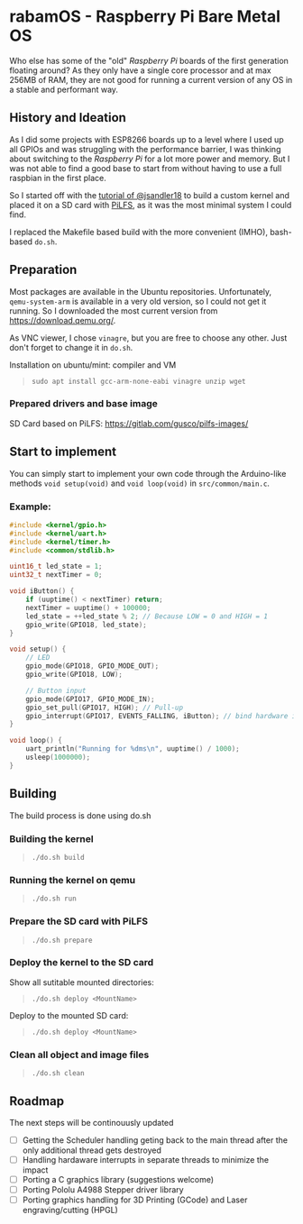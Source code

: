 # rabamOS - Raspberry Pi Bare Metal OS

Who else has some of the "old" _Raspberry Pi_ boards of the first generation floating around?
As they only have a single core processor and at max 256MB of RAM, they are not good for running 
a current version of any OS in a stable and performant way.

## History and Ideation
As I did some projects with ESP8266 boards up to a level where I used up all GPIOs and was 
struggling with the performance barrier, I was thinking about switching to the _Raspberry Pi_
for a lot more power and memory. But I was not able to find a good base to start from without
having to use a full raspbian in the first place.

So I started off with the [tutorial of @jsandler18](https://jsandler18.github.io/) to build
a custom kernel and placed it on a SD card with [PiLFS](https://intestinate.com/pilfs/), as
it was the most minimal system I could find.

I replaced the Makefile based build with the more convenient (IMHO), bash-based `do.sh`.

## Preparation
Most packages are available in the Ubuntu repositories. Unfortunately, `qemu-system-arm` is 
available in a very old version, so I could not get it running. So I downloaded the most 
current version from https://download.qemu.org/.

As VNC viewer, I chose `vinagre`, but you are free to choose any other. Just don't forget 
to change it in `do.sh`.
 
Installation on ubuntu/mint: compiler and VM
> `sudo apt install gcc-arm-none-eabi vinagre unzip wget`

### Prepared drivers and base image
SD Card based on PiLFS: https://gitlab.com/gusco/pilfs-images/

## Start to implement
You can simply start to implement your own code through the Arduino-like methods `void setup(void)` and `void loop(void)` in `src/common/main.c`.

### Example:
```c
#include <kernel/gpio.h>
#include <kernel/uart.h>
#include <kernel/timer.h>
#include <common/stdlib.h>

uint16_t led_state = 1;
uint32_t nextTimer = 0;

void iButton() {
    if (uuptime() < nextTimer) return;
    nextTimer = uuptime() + 100000;
    led_state = ++led_state % 2; // Because LOW = 0 and HIGH = 1
    gpio_write(GPIO18, led_state);
}

void setup() {
    // LED
    gpio_mode(GPIO18, GPIO_MODE_OUT);
    gpio_write(GPIO18, LOW);

    // Button input
    gpio_mode(GPIO17, GPIO_MODE_IN);
    gpio_set_pull(GPIO17, HIGH); // Pull-up
    gpio_interrupt(GPIO17, EVENTS_FALLING, iButton); // bind hardware interrupt to function iButton
}

void loop() {
    uart_println("Running for %dms\n", uuptime() / 1000);
    usleep(1000000);
}
```

## Building

The build process is done using do.sh

### Building the kernel
> `./do.sh build`
### Running the kernel on qemu
> `./do.sh run`
### Prepare the SD card with PiLFS
> `./do.sh prepare`
### Deploy the kernel to the SD card
Show all sutitable mounted directories:
> `./do.sh deploy <MountName>`

Deploy to the mounted SD card:
> `./do.sh deploy <MountName>`

### Clean all object and image files
> `./do.sh clean`

## Roadmap
The next steps will be continouusly updated
* [ ] Getting the Scheduler handling geting back to the main thread after the only additional thread gets destroyed
* [ ] Handling hardaware interrupts in separate threads to minimize the impact
* [ ] Porting a C graphics library (suggestions welcome)
* [ ] Porting Pololu A4988 Stepper driver library
* [ ] Porting graphics handling for 3D Printing (GCode) and Laser engraving/cutting (HPGL)

